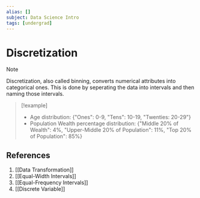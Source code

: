 ```yaml
---
alias: []
subject: Data Science Intro
tags: [undergrad]
---
```

# Discretization

> [!note]
> Discretization, also called binning, converts numerical attributes into categorical ones. This is done by seperating the data into intervals and then naming those intervals.

> [!example]
> - Age distribution: {"Ones": 0-9, "Tens": 10-19, "Twenties: 20-29"}
> - Population Wealth percentage distribution: {"Middle 20% of Wealth": 4%, "Upper-Middle 20% of Population": 11%, "Top 20% of Population": 85%}

## References
1. [[Data Transformation]]
2. [[Equal-Width Intervals]]
3. [[Equal-Frequency Intervals]]
4. [[Discrete Variable]]